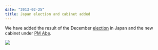 ```yaml
---
date: "2013-02-25"
title: Japan election and cabinet added
---
```


We have added the result of the December [election]( http://dev.parlgov.org/data/jpn/election-parliament/2012-12-16/) in Japan and the new cabinet under [PM Abe]( http://dev.parlgov.org/data/jpn/cabinet-party/2012-12-26/).

![](/images/parliament-netherlands.jpg)
